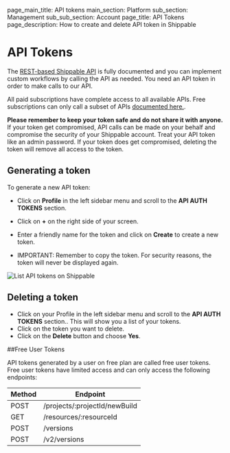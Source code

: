 page_main_title: API tokens
main_section: Platform
sub_section: Management
sub_sub_section: Account
page_title: API Tokens
page_description: How to create and delete API token in Shippable

# API Tokens

The [REST-based Shippable API](/platform/api/api-overview/) is fully documented and you can implement custom workflows by calling the API as needed. You need an API token in order to make calls to our API.

All paid subscriptions have complete access to all available APIs. Free subscriptions can only call a subset of APIs [documented here.](#free-api-token).

**Please remember to keep your token safe and do not share it with anyone.** If your token get compromised, API calls can be made on your behalf and compromise the security of your Shippable account.
Treat your API token like an admin password. If your token does get compromised, deleting the token will remove all access to the token.

## Generating a token

To generate a new API token:

- Click on **Profile** in the left sidebar menu and scroll to the **API AUTH TOKENS** section.
- Click on **+** on the right side of your screen.
- Enter a friendly name for the token and click on **Create** to create a new token.

- IMPORTANT: Remember to copy the token. For security reasons, the token will never
be displayed again.

<img src="/images/getting-started/list-shippable-api-tokens.png" alt="List API tokens on Shippable">

## Deleting a token

- Click on your Profile in the left sidebar menu and scroll to the **API AUTH TOKENS** section.. This will show you a list of your tokens.
- Click on the token you want to delete.
- Click on the **Delete** button and choose **Yes**.

<a name="free-api-token"></a>

##Free User Tokens

API tokens generated by a user on free plan are called free user tokens. Free user tokens have limited access and can only access the following endpoints:

| Method|Endpoint|
|----------|-------------------------------|
| POST     | /projects/:projectId/newBuild |
| GET      | /resources/:resourceId  |      
| POST     | /versions               |     
| POST     | /v2/versions            |      
